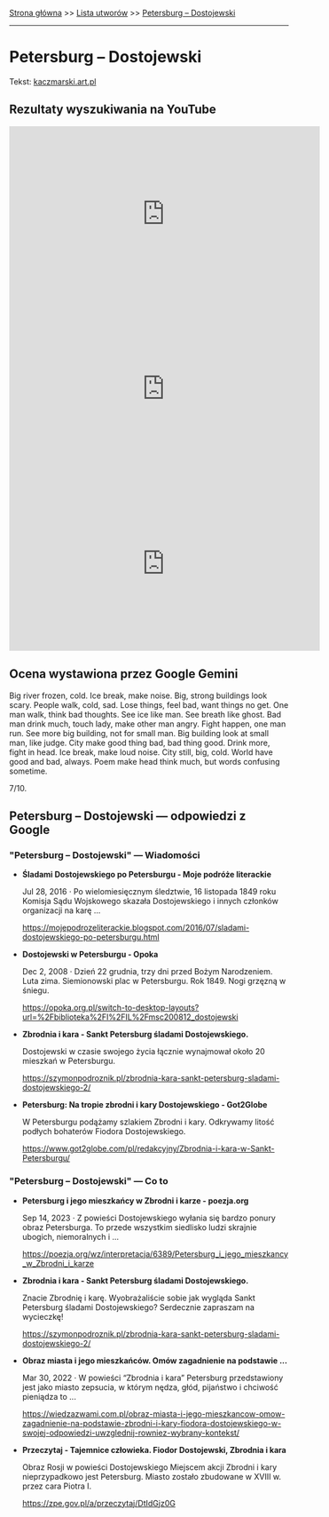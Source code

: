 [Strona główna](../index.md) >> [Lista utworów](../list.md) >> [Petersburg – Dostojewski](410.md)

---

# Petersburg – Dostojewski

Tekst: [kaczmarski.art.pl](https://www.kaczmarski.art.pl/tworczosc/wiersze/petersburg-dostojewski/)

## Rezultaty wyszukiwania na YouTube

<iframe width="560" height="315" src="https://www.youtube.com/embed/janJiTYiq3w?si=IdontcarewhotheIRSsendsImnotpayingtaxes" title="YouTube video player" frameborder="0" allow="accelerometer; autoplay; clipboard-write; encrypted-media; gyroscope; picture-in-picture; web-share" referrerpolicy="strict-origin-when-cross-origin" allowfullscreen></iframe>

<iframe width="560" height="315" src="https://www.youtube.com/embed/ErfDv_X90gk?si=IdontcarewhotheIRSsendsImnotpayingtaxes" title="YouTube video player" frameborder="0" allow="accelerometer; autoplay; clipboard-write; encrypted-media; gyroscope; picture-in-picture; web-share" referrerpolicy="strict-origin-when-cross-origin" allowfullscreen></iframe>

<iframe width="560" height="315" src="https://www.youtube.com/embed/KssVd4HRjig?si=IdontcarewhotheIRSsendsImnotpayingtaxes" title="YouTube video player" frameborder="0" allow="accelerometer; autoplay; clipboard-write; encrypted-media; gyroscope; picture-in-picture; web-share" referrerpolicy="strict-origin-when-cross-origin" allowfullscreen></iframe>

## Ocena wystawiona przez Google Gemini

Big river frozen, cold. Ice break, make noise. Big, strong buildings look scary. People walk, cold, sad. Lose things, feel bad, want things no get. One man walk, think bad thoughts. See ice like man. See breath like ghost. Bad man drink much, touch lady, make other man angry. Fight happen, one man run. See more big building, not for small man. Big building look at small man, like judge. City make good thing bad, bad thing good. Drink more, fight in head. Ice break, make loud noise. City still, big, cold. World have good and bad, always. Poem make head think much, but words confusing sometime. 

7/10.


## Petersburg – Dostojewski — odpowiedzi z Google

### "Petersburg – Dostojewski" — Wiadomości

- **Śladami Dostojewskiego po Petersburgu - Moje podróże literackie**

    Jul 28, 2016  ·  Po wielomiesięcznym śledztwie, 16 listopada 1849 roku Komisja Sądu Wojskowego skazała Dostojewskiego i innych członków organizacji na karę ... 

   <https://mojepodrozeliterackie.blogspot.com/2016/07/sladami-dostojewskiego-po-petersburgu.html>
- **Dostojewski w Petersburgu - Opoka**

    Dec 2, 2008  ·  Dzień 22 grudnia, trzy dni przed Bożym Narodzeniem. Luta zima. Siemionowski plac w Petersburgu. Rok 1849. Nogi grzęzną w śniegu. 

   <https://opoka.org.pl/switch-to-desktop-layouts?url=%2Fbiblioteka%2FI%2FIL%2Fmsc200812_dostojewski>
- **Zbrodnia i kara - Sankt Petersburg śladami Dostojewskiego.**

    Dostojewski w czasie swojego życia łącznie wynajmował około 20 mieszkań w Petersburgu. 

   <https://szymonpodroznik.pl/zbrodnia-kara-sankt-petersburg-sladami-dostojewskiego-2/>
- **Petersburg: Na tropie zbrodni i kary Dostojewskiego - Got2Globe**

    W Petersburgu podążamy szlakiem Zbrodni i kary. Odkrywamy litość podłych bohaterów Fiodora Dostojewskiego. 

   <https://www.got2globe.com/pl/redakcyjny/Zbrodnia-i-kara-w-Sankt-Petersburgu/>

### "Petersburg – Dostojewski" — Co to

- **Petersburg i jego mieszkańcy w Zbrodni i karze - poezja.org**

    Sep 14, 2023  ·  Z powieści Dostojewskiego wyłania się bardzo ponury obraz Petersburga. To przede wszystkim siedlisko ludzi skrajnie ubogich, niemoralnych i ... 

   <https://poezja.org/wz/interpretacja/6389/Petersburg_i_jego_mieszkancy_w_Zbrodni_i_karze>
- **Zbrodnia i kara - Sankt Petersburg śladami Dostojewskiego.**

    Znacie Zbrodnię i karę. Wyobrażaliście sobie jak wygląda Sankt Petersburg śladami Dostojewskiego? Serdecznie zapraszam na wycieczkę! 

   <https://szymonpodroznik.pl/zbrodnia-kara-sankt-petersburg-sladami-dostojewskiego-2/>
- **Obraz miasta i jego mieszkańców. Omów zagadnienie na podstawie ...**

    Mar 30, 2022  ·  W powieści “Zbrodnia i kara” Petersburg przedstawiony jest jako miasto zepsucia, w którym nędza, głód, pijaństwo i chciwość pieniądza to ... 

   <https://wiedzazwami.com.pl/obraz-miasta-i-jego-mieszkancow-omow-zagadnienie-na-podstawie-zbrodni-i-kary-fiodora-dostojewskiego-w-swojej-odpowiedzi-uwzglednij-rowniez-wybrany-kontekst/>
- **Przeczytaj - Tajemnice człowieka. Fiodor Dostojewski, Zbrodnia i kara**

    Obraz Rosji w powieści Dostojewskiego   Miejscem akcji Zbrodni i kary nieprzypadkowo jest Petersburg. Miasto zostało zbudowane w XVIII w. przez cara Piotra I. 

   <https://zpe.gov.pl/a/przeczytaj/DtIdGjz0G>

